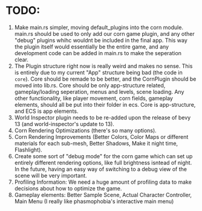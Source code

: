 # TODO:
1. Make main.rs simpler, moving default_plugins into the corn module. main.rs should be used to only add our corn game plugin, and any other "debug" plugins whihc wouldnt be included in the final app. This way the plugin itself would essentially be the entire game, and any development code can be added in main.rs to make the seperation clear.
2. The Plugin structure right now is really weird and makes no sense. This is entirely due to my current "App" structure being bad (the code in `core`). Core should be remade to be better, and the CornPlugin should be moved into lib.rs. Core should be only app-structure related, gameplay/loading seperation, menus and levels, scene loading. Any other functionality, like player movement, corn fields, gameplay elements, should all be put into their folder in ecs. Core is app-structure, and ECS is app elements.
3. World Inspector plugin needs to be re-added upon the release of bevy 13 (and world-inspector's update to 13).
4. Corn Rendering Optimizations (there's so many options).
5. Corn Rendering Improvements (Better Colors, Color Maps or different materials for each sub-mesh, Better Shadows, Make it night time, Flashlight).
6. Create some sort of "debug mode" for the corn game which can set up entirely different rendering options, like full brightness isntead of night. In the future, having an easy way of switching to a debug view of the scene will be very important.
7. Profiling Information: We need a huge amount of profiling data to make decisions about how to optimize the game.
8. Gameplay elements: Better Sample Scene, Actual Character Controller, Main Menu (I really like phasmophobia's interactive main menu)